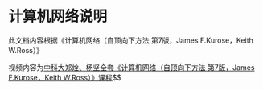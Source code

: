 # 计算机网络说明

此文档内容根据《计算机网络（自顶向下方法 第7版，James F.Kurose，Keith W.Ross）》

视频内容为<a href = "https://www.bilibili.com/video/BV1JV411t7ow?spm_id_from=333.999.0.0&vd_source=0811bb7453cc3ca7cf0868497f413736">中科大郑烇、杨坚全套《计算机网络（自顶向下方法 第7版，James F.Kurose，Keith W.Ross）》课程</a>$$